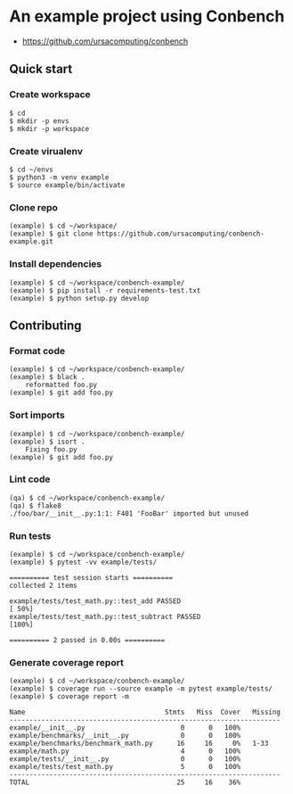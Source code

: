 # An example project using Conbench

- https://github.com/ursacomputing/conbench


## Quick start


### Create workspace
    $ cd
    $ mkdir -p envs
    $ mkdir -p workspace


### Create virualenv
    $ cd ~/envs
    $ python3 -m venv example
    $ source example/bin/activate


### Clone repo
    (example) $ cd ~/workspace/
    (example) $ git clone https://github.com/ursacomputing/conbench-example.git


### Install dependencies
    (example) $ cd ~/workspace/conbench-example/
    (example) $ pip install -r requirements-test.txt
    (example) $ python setup.py develop


## Contributing


### Format code
    (example) $ cd ~/workspace/conbench-example/
    (example) $ black .
        reformatted foo.py
    (example) $ git add foo.py


### Sort imports
    (example) $ cd ~/workspace/conbench-example/
    (example) $ isort .
        Fixing foo.py
    (example) $ git add foo.py


### Lint code
    (qa) $ cd ~/workspace/conbench-example/
    (qa) $ flake8
    ./foo/bar/__init__.py:1:1: F401 'FooBar' imported but unused


### Run tests
    (example) $ cd ~/workspace/conbench-example/
    (example) $ pytest -vv example/tests/

```
========== test session starts ==========
collected 2 items                                                                                                                          

example/tests/test_math.py::test_add PASSED                                                                                          [ 50%]
example/tests/test_math.py::test_subtract PASSED                                                                                     [100%]

========== 2 passed in 0.00s ==========
```


### Generate coverage report
    (example) $ cd ~/workspace/conbench-example/
    (example) $ coverage run --source example -m pytest example/tests/ 
    (example) $ coverage report -m
    
```
Name                                   Stmts   Miss  Cover   Missing
--------------------------------------------------------------------
example/__init__.py                        0      0   100%
example/benchmarks/__init__.py             0      0   100%
example/benchmarks/benchmark_math.py      16     16     0%   1-33
example/math.py                            4      0   100%
example/tests/__init__.py                  0      0   100%
example/tests/test_math.py                 5      0   100%
--------------------------------------------------------------------
TOTAL                                     25     16    36%
```    
